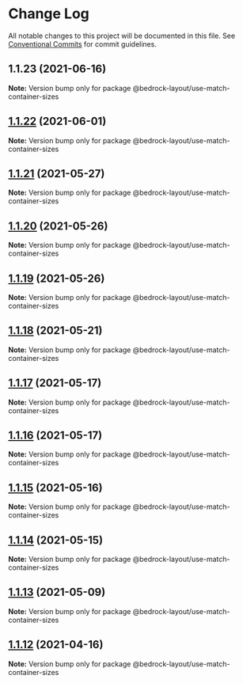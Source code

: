 # Change Log

All notable changes to this project will be documented in this file.
See [Conventional Commits](https://conventionalcommits.org) for commit guidelines.

## 1.1.23 (2021-06-16)

**Note:** Version bump only for package @bedrock-layout/use-match-container-sizes





## [1.1.22](https://github.com/Bedrock-Layouts/Bedrock/compare/@bedrock-layout/use-match-container-sizes@1.1.21...@bedrock-layout/use-match-container-sizes@1.1.22) (2021-06-01)

**Note:** Version bump only for package @bedrock-layout/use-match-container-sizes





## [1.1.21](https://github.com/Bedrock-Layouts/Bedrock/compare/@bedrock-layout/use-match-container-sizes@1.1.20...@bedrock-layout/use-match-container-sizes@1.1.21) (2021-05-27)

**Note:** Version bump only for package @bedrock-layout/use-match-container-sizes





## [1.1.20](https://github.com/Bedrock-Layouts/Bedrock/compare/@bedrock-layout/use-match-container-sizes@1.1.19...@bedrock-layout/use-match-container-sizes@1.1.20) (2021-05-26)

**Note:** Version bump only for package @bedrock-layout/use-match-container-sizes





## [1.1.19](https://github.com/Bedrock-Layouts/Bedrock/compare/@bedrock-layout/use-match-container-sizes@1.1.18...@bedrock-layout/use-match-container-sizes@1.1.19) (2021-05-26)

**Note:** Version bump only for package @bedrock-layout/use-match-container-sizes





## [1.1.18](https://github.com/Bedrock-Layouts/Bedrock/compare/@bedrock-layout/use-match-container-sizes@1.1.17...@bedrock-layout/use-match-container-sizes@1.1.18) (2021-05-21)

**Note:** Version bump only for package @bedrock-layout/use-match-container-sizes





## [1.1.17](https://github.com/Bedrock-Layouts/Bedrock/compare/@bedrock-layout/use-match-container-sizes@1.1.16...@bedrock-layout/use-match-container-sizes@1.1.17) (2021-05-17)

**Note:** Version bump only for package @bedrock-layout/use-match-container-sizes





## [1.1.16](https://github.com/Bedrock-Layouts/Bedrock/compare/@bedrock-layout/use-match-container-sizes@1.1.15...@bedrock-layout/use-match-container-sizes@1.1.16) (2021-05-17)

**Note:** Version bump only for package @bedrock-layout/use-match-container-sizes





## [1.1.15](https://github.com/Bedrock-Layouts/Bedrock/compare/@bedrock-layout/use-match-container-sizes@1.1.14...@bedrock-layout/use-match-container-sizes@1.1.15) (2021-05-16)

**Note:** Version bump only for package @bedrock-layout/use-match-container-sizes





## [1.1.14](https://github.com/Bedrock-Layouts/Bedrock/compare/@bedrock-layout/use-match-container-sizes@1.1.13...@bedrock-layout/use-match-container-sizes@1.1.14) (2021-05-15)

**Note:** Version bump only for package @bedrock-layout/use-match-container-sizes





## [1.1.13](https://github.com/Bedrock-Layouts/Bedrock/compare/@bedrock-layout/use-match-container-sizes@1.1.12...@bedrock-layout/use-match-container-sizes@1.1.13) (2021-05-09)

**Note:** Version bump only for package @bedrock-layout/use-match-container-sizes





## [1.1.12](https://github.com/Bedrock-Layouts/Bedrock/compare/@bedrock-layout/use-match-container-sizes@1.1.11...@bedrock-layout/use-match-container-sizes@1.1.12) (2021-04-16)

**Note:** Version bump only for package @bedrock-layout/use-match-container-sizes
